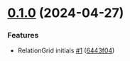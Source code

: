 # [0.1.0](https://github.com/EncyclopediaGalactica/FrontEnd/compare/0.0.0...0.1.0) (2024-04-27)


### Features

* RelationGrid initials [#1](https://github.com/EncyclopediaGalactica/FrontEnd/issues/1) ([6443f04](https://github.com/EncyclopediaGalactica/FrontEnd/commit/6443f04a4328ea33abb744f8e4d10b0e757bca55))
